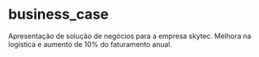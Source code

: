# business_case
Apresentação de solução de negócios para a empresa skytec. Melhora na logística e aumento de 10% do faturamento anual.
